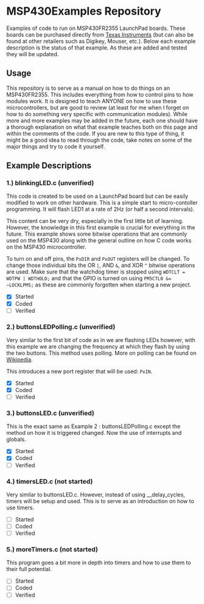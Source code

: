# MSP430Examples Repository
Examples of code to run on MSP430FR2355 LaunchPad boards. These boards can be purchased directly from [Texas Instruments](https://www.ti.com/tool/MSP-EXP430FR2355) (but can also be found at other retailers such as Digikey, Mouser, etc.). Below each example description is the status of that example. As these are added and tested they will be updated. 

## Usage
This repository is to serve as a manual on how to do things on an MSP430FR2355. This includes everything from how to control pins to how modules work. It is designed to teach ANYONE on how to use these microcontrollers, but are good to review (at least for me when I forget on how to do something very specific with communication modules). While more and more examples may be added in the future, each one should have a thorough explanation on what that example teaches both on this page and within the comments of the code. If you are new to this type of thing, it might be a good idea to read through the code, take notes on some of the major things and try to code it yourself.

## Example Descriptions
### 1.) blinkingLED.c (unverified)
This code is created to be used on a LaunchPad board but can be easily modified to work on other hardware. This is a simple start to micro-contoller programming. It will flash LED1 at a rate of 2Hz (or half a second intervals). 

This content can be very dry, especially in the first little bit of learning. However, the knowledge in this first example is crucial for everything in the future. This example shows some bitwise operations that are commonly used on the MSP430 along with the general outline on how C code works on the MSP430 microcontroller. 

To turn on and off pins, the `PxDIR` and `PxOUT` registers will be changed. 
To change those individual bits the OR `|`, AND `&`, and XOR `^` bitwise operations are used. 
Make sure that the watchdog timer is stopped using `WDTCLT = WDTPW | WDTHOLD;` and that the GPIO is turned on using `PM5CTL0 &= ~LOCKLPM5;` as these are commonly forgotten when starting a new project.

- [x] Started
- [x] Coded
- [ ] Verified

### 2.) buttonsLEDPolling.c (unverified)
Very similar to the first bit of code as in we are flashing LEDs however, with this example we are changing the frequency at which they flash by using the two buttons. This method uses polling. More on polling can be found on [Wikipedia](https://en.wikipedia.org/wiki/Polling_(computer_science)).

This introduces a new port register that will be used: `PxIN`.
- [x] Started
- [x] Coded
- [ ] Verified

### 3.) buttonsLED.c (unverified)
This is the exact same as Example 2 : buttonsLEDPolling.c except the method on how it is triggered changed. Now the use of interrupts and globals.
- [x] Started
- [x] Coded
- [ ] Verified

### 4.) timersLED.c (not started)
Very similar to buttonsLED.c. However, instead of using __delay_cycles, timers will be setup and used. This is to serve as an introduction on how to use timers.
- [ ] Started
- [ ] Coded
- [ ] Verified

### 5.) moreTimers.c (not started)
This program goes a bit more in depth into timers and how to use them to their full potential.
- [ ] Started
- [ ] Coded
- [ ] Verified

